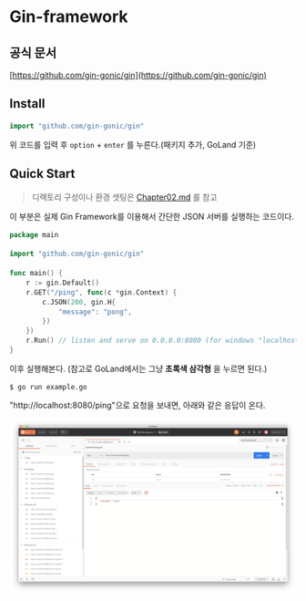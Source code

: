 # Gin-framework

## 공식 문서

[https://github.com/gin-gonic/gin](https://github.com/gin-gonic/gin)

## Install

```go
import "github.com/gin-gonic/gin"
```

위 코드를 입력 후 `option` + `enter` 를 누른다.(패키지 추가, GoLand 기준)

## Quick Start

> 디렉토리 구성이나 환경 셋팅은 [Chapter02.md]("./chapter02.md") 를 참고

이 부분은 실제 Gin Framework를 이용해서 간단한 JSON 서버를 실행하는 코드이다.

```go
package main

import "github.com/gin-gonic/gin"

func main() {
	r := gin.Default()
	r.GET("/ping", func(c *gin.Context) {
		c.JSON(200, gin.H{
			"message": "pong",
		})
	})
	r.Run() // listen and serve on 0.0.0.0:8080 (for windows "localhost:8080")
}
```

이후 실행해본다. (참고로 GoLand에서는 그냥 **초록색 삼각형** 을 누르면 된다.)

```shell
$ go run example.go
```

"http://localhost:8080/ping"으로 요청을 보내면, 아래와 같은 응답이 온다.

<img src="./img/Gin-framework/quickstart-postman.png" />

